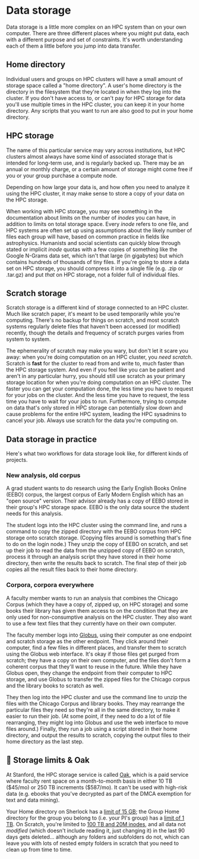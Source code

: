 # Data storage
Data storage is a little more complex on an HPC system than on your own computer. There are three different places where you might put data, each with a different purpose and set of constraints. It's worth understanding each of them a little before you jump into data transfer.

## Home directory
Individual users and groups on HPC clusters will have a small amount of storage space called a "home directory". A user's home directory is the directory in the filesystem that they're located in when they log into the cluster. If you don't have access to, or can't pay for HPC storage for data you'll use multiple times in the HPC cluster, you can keep it in your home directory. Any scripts that you want to run are also good to put in your home directory.

## HPC storage
The name of this particular service may vary across institutions, but HPC clusters almost always have some kind of associated storage that is intended for long-term use, and is regularly backed up. There may be an annual or monthly charge, or a certain amount of storage might come free if you or your group purchase a compute node.

Depending on how large your data is, and how often you need to analyze it using the HPC cluster, it may make sense to store a copy of your data on the HPC storage. 

When working with HPC storage, you may see something in the documentation about limits on the number of *inodes* you can have, in addition to limits on total storage space. Every *inode* refers to one file, and HPC systems are often set up using assumptions about the likely number of files each group will have, based on common practice in fields like astrophysics. Humanists and social scientists can quickly blow through stated or implicit *inode* quotas with a few copies of something like the Google N-Grams data set, which isn't that large (in gigabytes) but which contains hundreds of thousands of tiny files. If you're going to store a data set on HPC storage, you should compress it into a single file (e.g. .zip or .tar.gz) and put *that* on HPC storage, not a folder full of individual files.

## Scratch storage
Scratch storage is a different kind of storage connected to an HPC cluster. Much like scratch paper, it's meant to be used temporarily while you're computing. There's no backup for things on scratch, and most scratch systems regularly delete files that haven't been accessed (or modified) recently, though the details and frequency of scratch purges varies from system to system.

The ephemerality of scratch may make you wary, but don't let it scare you away: when you're doing computation on an HPC cluster, you *need scratch*. Scratch is **fast** for the cluster to read from and write to, much faster than the HPC storage system. And even if you feel like you can be patient and aren't in any particular hurry, you should still use scratch as your primary storage location for when you're doing computation on an HPC cluster. The faster you can get your computation done, the less time you have to request for your jobs on the cluster. And the less time you have to request, the less time you have to wait for your jobs to run.  Furthermore, trying to compute on data that's only stored in HPC storage can potentially slow down and cause problems for the entire HPC system, leading the HPC sysadmins to cancel your job. Always use scratch for the data you're computing on.

## Data storage in practice
Here's what two workflows for data storage look like, for different kinds of projects.

### New analysis, old corpus
A grad student wants to do research using the Early English Books Online (EEBO) corpus, the largest corpus of Early Modern English which has an "open source" version. Their advisor already has a copy of EEBO stored in their group's HPC storage space. EEBO is the only data source the student needs for this analysis.

The student logs into the HPC cluster using the command line, and runs a command to copy the zipped directory with the EEBO corpus from HPC storage onto scratch storage. (Copying files around is something that's fine to do on the login node.) They unzip the copy of EEBO on scratch, and set up their job to read the data from the unzipped copy of EEBO on scratch, process it through an analysis script they have stored in their home directory, then write the results back to scratch. The final step of their job copies all the result files back to their home directory.

### Corpora, corpora everywhere
A faculty member wants to run an analysis that combines the Chicago Corpus (which they have a copy of, zipped up, on HPC storage) and some books their library has given them access to on the condition that they are only used for non-consumptive analysis on the HPC cluster. They also want to use a few text files that they currently have on their own computer.

The faculty member logs into [Globus](data-transfer.md#Globus), using their computer as one endpoint and scratch storage as the other endpoint. They click around their computer, find a few files in different places, and transfer them to scratch using the Globus web interface. It's okay if those files get purged from scratch; they have a copy on their own computer, and the files don't form a coherent corpus that they'll want to reuse in the future. While they have Globus open, they change the endpoint from their computer to HPC storage, and use Globus to transfer the zipped files for the Chicago corpus and the library books to scratch as well.

They then log into the HPC cluster and use the command line to unzip the files with the Chicago Corpus and library books. They may rearrange the particular files they need so they're all in the same directory, to make it easier to run their job. (At some point, if they need to do a lot of file rearranging, they might log into Globus and use the web interface to move files around.) Finally, they run a job using a script stored in their home directory, and output the results to scratch, copying the output files to their home directory as the last step.

## 🌲 Storage limits & Oak
At Stanford, the HPC storage service is called [Oak](https://uit.stanford.edu/service/oak-storage), which is a paid service where faculty rent space on a month-to-month basis in either 10 TB (\$45/mo) or 250 TB increments (\$587/mo). It can't be used with high-risk data (e.g. ebooks that you've decrypted as part of the DMCA exemption for text and data mining).

Your Home directory on Sherlock has a [limit of 15 GB](https://www.sherlock.stanford.edu/docs/storage/filesystems/#home); the Group Home directory for the group you belong to (i.e. your PI's group) has a [limit of 1 TB](https://www.sherlock.stanford.edu/docs/storage/filesystems/#group_home). On Scratch, you're limited to [100 TB and 20M inodes](https://www.sherlock.stanford.edu/docs/storage/filesystems/#scratch), and all data not *modified* (which doesn't include reading it, just changing it) in the last 90 days gets deleted... although any folders and subfolders do not, which can leave you with lots of nested empty folders in scratch that you need to clean up from time to time.
